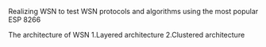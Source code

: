 Realizing WSN to test WSN protocols and algorithms
using the most popular ESP 8266


	
The architecture of WSN
	1.Layered architecture
	2.Clustered architecture


